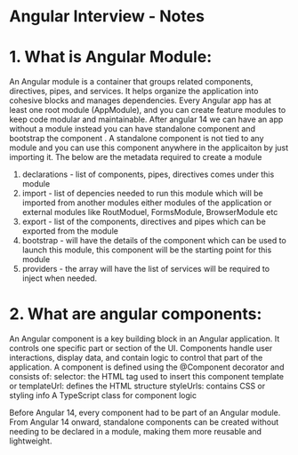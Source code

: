 # Angular Interview - Notes

# 1. What is Angular Module:
An Angular module is a container that groups related components, directives, pipes, and services. It helps organize the application into cohesive blocks and manages dependencies. Every Angular app has at least one root module (AppModule), and you can create feature modules to keep code modular and maintainable.
After angular 14 we can have an app without a module instead you can have standalone component and bootstrap the component . A standalone component is not tied to any module and you can use this component anywhere in the applicaiton by just importing it. The below are the metadata required to create a module
1. declarations - list of components, pipes, directives comes under this module
2. import - list of depencies needed to run this module which will be imported from another modules either modules of the application or external modules like RoutModuel, FormsModule, BrowserModule etc
3. export - list of the components, directives and pipes which can be exported from the module
4. bootstrap - will have the details of the component which can be used to launch this module, this component will be the starting point for this module
5. providers - the array will have the list of services will be required to inject when needed.

# 2. What are angular components:
An Angular component is a key building block in an Angular application. It controls one specific part or section of the UI. Components handle user interactions, display data, and contain logic to control that part of the application.
A component is defined using the @Component decorator and consists of:
selector: the HTML tag used to insert this component
template or templateUrl: defines the HTML structure
styleUrls: contains CSS or styling info
A TypeScript class for component logic

Before Angular 14, every component had to be part of an Angular module. From Angular 14 onward, standalone components can be created without needing to be declared in a module, making them more reusable and lightweight.



